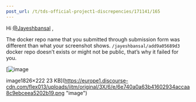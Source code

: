 ```yaml
---
post_url: /t/tds-official-project1-discrepencies/171141/165
---
```

Hi [@Jayeshbansal](/u/jayeshbansal) ,

The docker repo name that you submitted through submission form was different than what your screenshot shows. `/jayeshbansal/add9a05689d3` docker repo doesn’t exists or might not be public, that’s why it failed for you.

[![image](https://europe1.discourse-cdn.com/flex013/uploads/iitm/optimized/3X/6/e/6e740a0a63b41602934accaa8c9ebceea5202b19_2_690x83.png)

image1826×222 23 KB](https://europe1.discourse-cdn.com/flex013/uploads/iitm/original/3X/6/e/6e740a0a63b41602934accaa8c9ebceea5202b19.png "image")